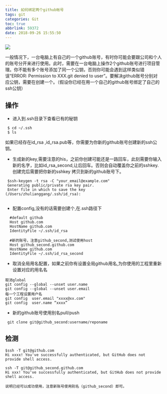 ```yaml
---
title: 如何绑定两个github帐号
tags: git
categories: Git
toc: true
abbrlink: 59372
date: 2018-09-26 15:55:50
---
```

![](/images/coffee.jpg)

一般情况下，一台电脑上有自己的一个github账号，有时你可能会要跟公司和个人的账号分开来进行使用。此时，需要在一台电脑上操作2个github账号进行项目管理。你不能有多个账号添加了同一个公钥，否则你可能会遇到这样类似错误“ERROR: Permission to XXX.git denied to user”。要解决github账号分别对应公钥，需要在创建一个。（假设你已经在用一个自己的github账号绑定了自己的ssh公钥）

## 操作
- 进入到.ssh目录下查看已有的秘钥
 
```
 $ cd ~/.ssh 
 $ ls

```
如果已经存在id_rsa ,id_rsa.pub等，你需要为你新的github账号创建新的ssh公钥。

- 生成新的key,需要注意的his，之前你创建可能还是一路回车，此刻需要你输入新的名字，比如id_rsa_second,让后回车。否则会自动覆盖你之前的sshkey.创建完后需要把你新的sshkey 拷贝到新的github账号下。

```
 $ssh-keygen -t rsa -C "your_email@example.com"
 Generating public/private rsa key pair.
 Enter file in which to save the key (/Users/zhulianggang/.ssh/id_rsa):
 
```

- 配置config,没有的话需要创建个,在.ssh路径下

```
  #default github
  Host github.com
  HostName github.com
  IdentityFile ~/.ssh/id_rsa

  #新的账号，注意github_second,测试使用host
  Host github_second.github.com
  HostName github.com
  IdentityFile ~/.ssh/id_rsa_second
```
- 取消全局用名配置，如果之前你有设置全局github用名,为你使用的工程里重新设置对应的用名名

```
取消global
git config --global --unset user.name
git config --global --unset user.email
每一个工程设置用户名
git config  user.email "xxxx@xx.com"
git config  user.name “xxxx”
```
- 新的github账号使用别名pull/push

```
 git clone git@github_second:username/reponame

```
## 检测

```
$ssh -T git@github.com
Hi xxxx! You've successfully authenticated, but GitHub does not provide shell access.

ssh -T git@github_second.github.com
Hi xxx! You've successfully authenticated, but GitHub does not provide shell access.

说明已经可以成功使用，注意新账号使用别名（github_second）即可。
```
